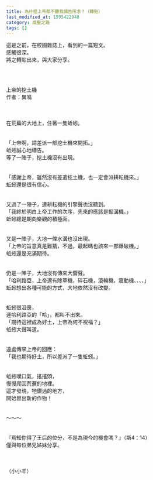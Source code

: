 ```yaml
---
title: 為什麼上帝都不聽我禱告所求？（轉貼）
last_modified_at: 1595422948
category: 成聖之路
tags: []
---
```


<p>這是之前，在校園雜誌上，看到的一篇短文。<br/>
感觸很深。<br/>
將之轉貼出來，與大家分享。</p>
<p> </p>
<p><br/>
<!--more-->上帝的挖土機<br/>
作者：異鳴<br/>
<br/>
<br/>
<br/>
在荒蕪的大地上，住著一隻蚯蚓。<br/>
<br/>
<br/>
「上帝啊，請差派一部挖土機來開拓。」<br/>
蚯蚓誠心地禱告。<br/>
等了一陣子，挖土機沒有出現。<br/>
<br/>
<br/>
「感謝上帝，雖然沒有差遣挖土機，也一定會派耕耘機來。」<br/>
蚯蚓還是很有信心。<br/>
<br/>
<br/>
又過了一陣子，連耕耘機的引擎聲也沒聽到。<br/>
「我終於明白上帝工作的次序，先來的應該是掘溝機。」<br/>
蚯蚓總是朝向樂觀的積極面。<br/>
<br/>
<br/>
又是一陣子，大地一條水溝也沒出現。<br/>
「上帝的旨意真是難猜，不過，最起碼也該來一部爆破機。」<br/>
蚯蚓還是充滿期待。<br/>
<br/>
<br/>
仍是一陣子，大地沒有傳來大響聲。<br/>
「哈利路亞，上帝還有除草機，碎石機，滾輪機，震動機、、、、」<br/>
蚯蚓想出各種可能的方式，大地依然沒有改變。<br/>
<br/>
<br/>
蚯蚓很沮喪，<br/>
連哈利路亞的「哈」，都叫不出來。<br/>
「期待這裡成為好土，上帝為何不祝福？」<br/>
蚯蚓大聲叫道。<br/>
<br/>
<br/>
遠處傳來上帝的回應：<br/>
「我也期待好土，所以差派了一隻蚯蚓。」<br/>
<br/>
<br/>
蚯蚓嘆口氣，搖搖頭，<br/>
慢慢爬回荒蕪的地裡。<br/>
這才發現，牠鑽過的地方，<br/>
開始冒出新的作物！<br/>
<br/>
<br/>
～～～<br/>
<br/>
<br/>
『焉知你得了王后的位分，不是為現今的機會嗎？』（斯4：14）<br/>
僅與每位弟兄姊妹分享。<br/>
<br/>
<br/>
<br/>
（小小羊）</p>
<p> </p>
<p> </p>
<p> </p>
